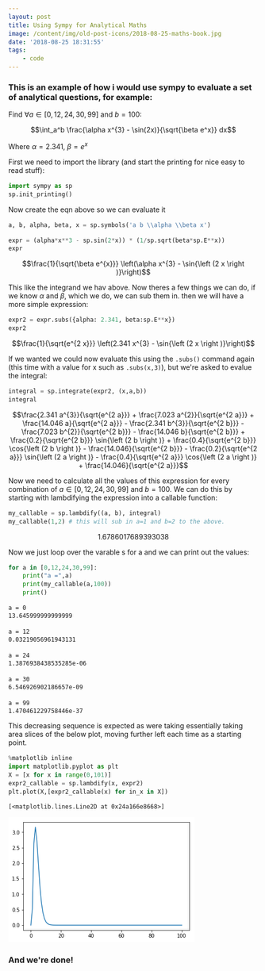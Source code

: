 ```yaml
---
layout: post
title: Using Sympy for Analytical Maths
image: /content/img/old-post-icons/2018-08-25-maths-book.jpg
date: '2018-08-25 18:31:55'
tags:
    - code
---
```


### This is an example of how i would use sympy to evaluate a set of analytical questions, for example:

Find $\forall a \in [0,12,24,30,99]$ and $b=100$:

$$\int_a^b \frac{\alpha x^{3} - \sin(2x)}{\sqrt{\beta e^x}} dx$$

Where $\alpha = 2.341$, $\beta = e^x$

First we need to import the library (and start the printing for nice easy to read stuff):

```python
import sympy as sp
sp.init_printing()
```

Now create the eqn above so we can evaluate it

```python
a, b, alpha, beta, x = sp.symbols('a b \\alpha \\beta x')
```

```python
expr = (alpha*x**3 - sp.sin(2*x)) * (1/sp.sqrt(beta*sp.E**x))
expr
```

$$\frac{1}{\sqrt{\beta e^{x}}} \left(\alpha x^{3} - \sin{\left (2 x \right )}\right)$$

This like the integrand we hav above. Now theres a few things we can do, if we know $\alpha$ and $\beta$, which we do, we can sub them in. then we will have a more simple expression:

```python
expr2 = expr.subs({alpha: 2.341, beta:sp.E**x})
expr2
```

$$\frac{1}{\sqrt{e^{2 x}}} \left(2.341 x^{3} - \sin{\left (2 x \right )}\right)$$

If we wanted we could now evaluate this using the `.subs()` command again (this time with a value for x such as `.subs(x,3)`), but we're asked to evalue the integral:

```python
integral = sp.integrate(expr2, (x,a,b))
integral
```

$$\frac{2.341 a^{3}}{\sqrt{e^{2 a}}} + \frac{7.023 a^{2}}{\sqrt{e^{2 a}}} + \frac{14.046 a}{\sqrt{e^{2 a}}} - \frac{2.341 b^{3}}{\sqrt{e^{2 b}}} - \frac{7.023 b^{2}}{\sqrt{e^{2 b}}} - \frac{14.046 b}{\sqrt{e^{2 b}}} + \frac{0.2}{\sqrt{e^{2 b}}} \sin{\left (2 b \right )} + \frac{0.4}{\sqrt{e^{2 b}}} \cos{\left (2 b \right )} - \frac{14.046}{\sqrt{e^{2 b}}} - \frac{0.2}{\sqrt{e^{2 a}}} \sin{\left (2 a \right )} - \frac{0.4}{\sqrt{e^{2 a}}} \cos{\left (2 a \right )} + \frac{14.046}{\sqrt{e^{2 a}}}$$

Now we need to calculate all the values of this expression for every combination of $a \in [0,12,24,30,99]$ and $b=100$. We can do this by starting with lambdifying the expression into a callable function:

```python
my_callable = sp.lambdify((a, b), integral)
my_callable(1,2) # this will sub in a=1 and b=2 to the above.
```

$$1.6786017689393038$$

Now we just loop over the varable s for a and we can print out the values:

```python
for a in [0,12,24,30,99]:
    print("a =",a)
    print(my_callable(a,100))
    print()
```

    a = 0
    13.645999999999999

    a = 12
    0.03219056961943131

    a = 24
    1.3876938438535285e-06

    a = 30
    6.546926902186657e-09

    a = 99
    1.470461229758446e-37

This decreasing sequence is expected as were taking essentially taking area slices of the below plot, moving further left each time as a starting point.

```python
%matplotlib inline
import matplotlib.pyplot as plt
X = [x for x in range(0,101)]
expr2_callable = sp.lambdify(x, expr2)
plt.plot(X,[expr2_callable(x) for in_x in X])
```

    [<matplotlib.lines.Line2D at 0x24a166e8668>]

![png](/content/img/old-posts/2018/08/output_14_1.png)

### And we're done!

